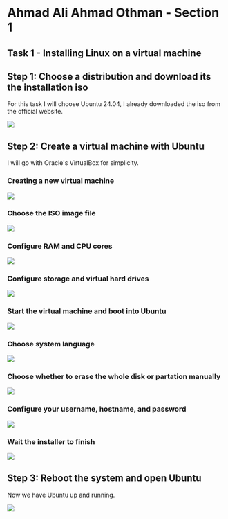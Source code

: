 # Ahmad Ali Ahmad Othman - Section 1
## Task 1 - Installing Linux on a virtual machine

## Step 1: Choose a distribution and download its the installation iso

For this task I will choose Ubuntu 24.04, I already downloaded the iso from the official website.

![](figure-1.png)

## Step 2: Create a virtual machine with Ubuntu

I will go with Oracle's VirtualBox for simplicity.

### Creating a new virtual machine

![](figure-2.png)

### Choose the ISO image file

![](figure-3.png)

### Configure RAM and CPU cores

![](figure-4.png)

### Configure storage and virtual hard drives

![](figure-5.png)

### Start the virtual machine and boot into Ubuntu

![](figure-7.png)

### Choose system language

![](figure-8.png)

### Choose whether to erase the whole disk or partation manually

![](figure-9.png)

### Configure your username, hostname, and password

![](figure-10.png)

### Wait the installer to finish

![](figure-11.png)

## Step 3: Reboot the system and open Ubuntu

Now we have Ubuntu up and running.

![](figure-12.png)